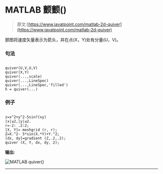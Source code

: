 # MATLAB 颤颤()

> 原文:[https://www.javatpoint.com/matlab-2d-quiver](https://www.javatpoint.com/matlab-2d-quiver)

颤图将速度矢量表示为箭头，并在点(X，Y)处有分量(U，V)。

### 句法

```

quiver(U,V,U,V)
quiver(X,Y)
quiver(...,scale)
quiver(...,LineSpec)
quiver(...,LineSpec,'filled')
h = quiver(...)

```

### 例子

```

z=x^2+y^2-5sin?(xy)
|x|≤2,|y|≤2.
r=-2: .2:2;
[X, Y]= meshgrid (r, r);
Z=X.^2- 5*sin(X.*Y)+Y.^2;
[dx, dy]=gradient (Z,.2,.2);
quiver (X, Y, dx, dy, 2);

```

**输出:**

![MATLAB quiver()](../Images/b49000b8a9b91ae6919f4ed75594eb2c.png)

* * *